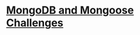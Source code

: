 # [MongoDB and Mongoose Challenges](https://www.freecodecamp.org/learn/apis-and-microservices/mongodb-and-mongoose/)

